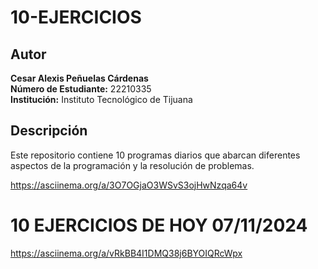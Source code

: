 # 10-EJERCICIOS

## Autor
**Cesar Alexis Peñuelas Cárdenas**  
**Número de Estudiante:** 22210335  
**Institución:** Instituto Tecnológico de Tijuana

## Descripción
Este repositorio contiene 10 programas diarios que abarcan diferentes aspectos de la programación y la resolución de problemas.

https://asciinema.org/a/3O7OGjaO3WSvS3ojHwNzqa64v


# 10 EJERCICIOS DE HOY 07/11/2024

https://asciinema.org/a/vRkBB4I1DMQ38j6BYOIQRcWpx


